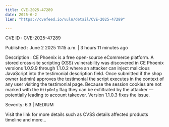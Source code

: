 ```yaml
---
title: CVE-2025-47289
date: 2025-6-2
lien: "https://cvefeed.io/vuln/detail/CVE-2025-47289"

---
```


CVE ID : CVE-2025-47289

Published :  June 2
2025
11:15 a.m. | 3 hours
11 minutes ago

Description : CE Phoenix is a free
open-source eCommerce platform. A stored cross-site scripting (XSS) vulnerability was discovered in CE Phoenix versions 1.0.9.9 through 1.1.0.2 where an attacker can inject malicious JavaScript into the testimonial description field. Once submitted
if the shop owner (admin) approves the testimonial
the script executes in the context of any user visiting the testimonial page. Because the session cookies are not marked with the `HttpOnly` flag
they can be exfiltrated by the attacker — potentially leading to account takeover. Version 1.1.0.3 fixes the issue.

Severity: 6.3 | MEDIUM

Visit the link for more details
such as CVSS details
affected products
timeline
and more...
